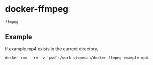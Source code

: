 # docker-ffmpeg

```
ffmpeg
```

## Example

If example.mp4 exists in the current directory,

```
docker run --rm -v `pwd`:/work stonecan/docker-ffmpeg example.mp4 
```
